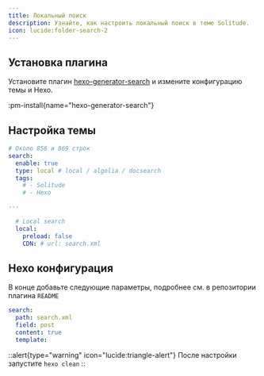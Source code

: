 ```yaml
---
title: Локальный поиск
description: Узнайте, как настроить локальный поиск в теме Solitude.
icon: lucide:folder-search-2
---
```


## Установка плагина ​

Установите плагин [hexo-generator-search](https://github.com/wzpan/hexo-generator-search) и измените конфигурацию темы и Hexo.

:pm-install{name="hexo-generator-search"}

## Настройка темы 

```yml [_config.solitude.yml]
# Около 856 и 869 строк
search:
  enable: true
  type: local # local / algolia / docsearch
  tags:
    # - Solitude
    # - Hexo

···

  # Local search
  local:
    preload: false
    CDN: # url: search.xml
```

## Hexo конфигурация

В конце добавьте следующие параметры, подробнее см. в репозитории плагина `README`

```yml [_config.yml]
search:
  path: search.xml
  field: post
  content: true
  template:
```

::alert{type="warning" icon="lucide:triangle-alert"}
  После настройки запустите `hexo clean`
::

